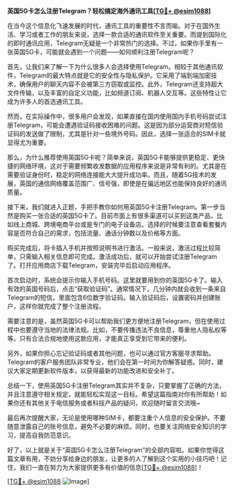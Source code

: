 **英国5G卡怎么注册Telegram？轻松搞定海外通讯工具[[TG💪+ @esim1088](https://t.me/s/esim1088)]**

在当今这个信息化飞速发展的时代，通讯工具的重要性不言而喻。对于在国外生活、学习或者工作的朋友来说，选择一款合适的通讯软件至关重要。而提到国际化的即时通讯应用，Telegram无疑是一个非常热门的选择。不过，如果你手里有一张英国5G卡，可能就会遇到一个问题——如何顺利注册Telegram呢？

首先，让我们来了解一下为什么很多人会选择使用Telegram。相较于其他通讯软件，Telegram的最大特点就是它的安全性与隐私保护。它采用了端到端加密技术，确保用户的聊天内容不会被第三方窃取或监控。此外，Telegram还支持超大文件传输，以及丰富的自定义功能，比如频道订阅、机器人交互等。这些特性让它成为许多人的首选通讯工具。

然而，在实际操作中，很多用户会发现，如果直接在国内使用国内手机号码尝试注册Telegram，可能会遭遇验证码接收困难的问题。这是因为部分运营商对短信验证码的发送做了限制，尤其是针对一些境外号码。因此，选择一张适合的SIM卡就显得尤为重要。

那么，为什么推荐使用英国5G卡呢？简单来说，英国5G卡能够提供更稳定、更快捷的网络环境，这对于需要频繁收发数据的应用程序来说是非常有利的。尤其是在需要验证身份时，稳定的网络连接能大大提升成功率。而且，随着5G技术的发展，英国的通信网络覆盖范围广、信号强，即使是在偏远地区也能保持良好的通讯质量。

接下来，我们就进入正题，手把手教你如何用英国5G卡注册Telegram。第一步当然是购买一张合适的英国5G卡了。目前市面上有很多渠道可以买到这类产品，比如线上商城、跨境电商平台或是专门的电子设备店。选择的时候要注意查看套餐内容是否符合自己的需求，包括流量、通话分钟数以及价格等方面。

购买完成后，将卡插入手机并按照说明书进行激活。一般来说，激活过程比较简单，只需输入相关信息即可完成。激活成功后，就可以开始尝试注册Telegram了。打开应用商店下载Telegram，安装完毕后启动应用程序。

首次启动时，系统会提示你输入手机号码。这里就要用到你的英国5G卡了。输入有效的英国号码后，点击“获取验证码”。通常情况下，几分钟内就会收到一条来自Telegram的短信，里面包含6位数字验证码。输入验证码后，设置密码并创建账户，这样你就完成了整个注册流程。

需要注意的是，虽然英国5G卡可以帮助我们更方便地注册Telegram，但在使用过程中也要遵守当地的法律法规。比如，不要传播违法不良信息，尊重他人隐私权等等。只有合法合规地使用这款应用，才能真正享受到它带来的便利。

另外，如果你担心忘记验证码或者其他问题，也可以通过官方客服寻求帮助。Telegram的客户服务团队非常专业，他们会在第一时间为你解答疑惑。同时，建议大家定期更新软件版本，以获得最新的功能改进和安全补丁。

总结一下，使用英国5G卡注册Telegram其实并不复杂，只要掌握了正确的方法，并且注意遵守相关规定，就能轻松实现这一目标。希望这篇指南对你有所帮助！如果你还有其他关于电信服务或者科技产品的疑问，欢迎随时留言交流哦~

最后再次提醒大家，无论是使用哪种SIM卡，都要注重个人信息的安全保护。不要随意泄露自己的账号信息，避免不必要的麻烦。同时，也要关注网络安全知识的学习，提高自我防范意识。

好了，以上就是关于“英国5G卡怎么注册Telegram”的全部内容啦。如果你觉得这篇文章有用，不妨分享给身边的朋友，让更多的人了解到这个实用的小技巧吧！记住，我们一直在努力为大家提供更多有价值的信息[[TG💪+ @esim1088](https://t.me/s/esim1088)]！

[[TG💪+ @esim1088](https://t.me/s/esim1088) ![Image](https://i.postimg.cc/4NQfJmqS/Snipaste-2025-05-13-00-14-12.png)]